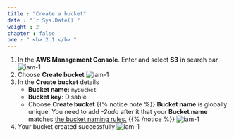 ```yaml
---
title : "Create a bucket"
date : "`r Sys.Date()`"
weight : 2
chapter : false
pre : " <b> 2.1 </b> "
---
```

1. In the **AWS Management Console**. Enter and select **S3** in search bar
![iam-1](/images/2-Prerequiste/2.1-createbucket/s3-1.png)
2. Choose **Create bucket**
![iam-1](/images/2-Prerequiste/2.1-createbucket/s3-2.png)
3. In the **Create bucket** details
   - **Bucket name:**  `myBucket                   `
   - **Bucket key**: Disable
   - Choose **Create bucket**
{{% notice note %}}
**Bucket name** is globally unique. You need to add *-2ada* after it that your **Bucket name** matches [the bucket naming rules.](https://docs.aws.amazon.com/AmazonS3/latest/userguide/bucketnamingrules.html?icmpid=docs_amazons3_console)
{{% /notice %}} 
![iam-1](/images/2-Prerequiste/2.1-createbucket/s3-3.png)
4. Your bucket created successfully
![iam-1](/images/2-Prerequiste/2.1-createbucket/s3-4.png)